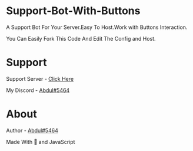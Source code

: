 # Support-Bot-With-Buttons
A Support Bot For Your Server.Easy To Host.Work with Buttons Interaction.

You Can Easily Fork This Code And Edit The Config and Host.

# Support

Support Server - [Click Here](https://discord.gg/sAMznQK2NG)

My Discord - [Abdul#5464](https://discord.com/users/737553088218529813)

# About

Author - [Abdul#5464](https://github.com/Abdul1810/)

Made With 💖 and JavaScript
